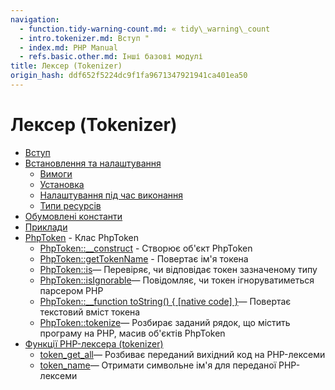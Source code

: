 ```yaml
---
navigation:
  - function.tidy-warning-count.md: « tidy\_warning\_count
  - intro.tokenizer.md: Вступ "
  - index.md: PHP Manual
  - refs.basic.other.md: Інші базові модулі
title: Лексер (Tokenizer)
origin_hash: ddf652f5224dc9f1fa9671347921941ca401ea50
---
```

# Лексер (Tokenizer)

-   [Вступ](intro.tokenizer.md)
-   [Встановлення та налаштування](tokenizer.setup.md)
    -   [Вимоги](tokenizer.requirements.md)
    -   [Установка](tokenizer.installation.md)
    -   [Налаштування під час виконання](tokenizer.configuration.md)
    -   [Типи ресурсів](tokenizer.resources.md)
-   [Обумовлені константи](tokenizer.constants.md)
-   [Приклади](tokenizer.examples.md)
-   [PhpToken](class.phptoken.md) \- Клас PhpToken
    -   [PhpToken::\_\_construct](phptoken.construct.md) \- Створює об'єкт PhpToken
    -   [PhpToken::getTokenName](phptoken.gettokenname.md) \- Повертає ім'я токена
    -   [PhpToken::is](phptoken.is.md)— Перевіряє, чи відповідає токен зазначеному типу
    -   [PhpToken::isIgnorable](phptoken.isignorable.md)— Повідомляє, чи токен ігноруватиметься парсером PHP
    -   [PhpToken::\_\_function toString() { \[native code\] }](phptoken.tostring.md)— Повертає текстовий вміст токена
    -   [PhpToken::tokenize](phptoken.tokenize.md)— Розбирає заданий рядок, що містить програму на PHP, масив об'єктів PhpToken
-   [Функції PHP-лексера (tokenizer)](ref.tokenizer.md)
    -   [token\_get\_all](function.token-get-all.md)— Розбиває переданий вихідний код на PHP-лексеми
    -   [token\_name](function.token-name.md)— Отримати символьне ім'я для переданої PHP-лексеми
